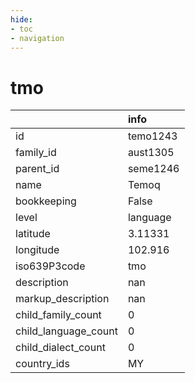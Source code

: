 ```yaml
---
hide:
- toc
- navigation
---
```

# tmo
|                      | info     |
|:---------------------|:---------|
| id                   | temo1243 |
| family_id            | aust1305 |
| parent_id            | seme1246 |
| name                 | Temoq    |
| bookkeeping          | False    |
| level                | language |
| latitude             | 3.11331  |
| longitude            | 102.916  |
| iso639P3code         | tmo      |
| description          | nan      |
| markup_description   | nan      |
| child_family_count   | 0        |
| child_language_count | 0        |
| child_dialect_count  | 0        |
| country_ids          | MY       |